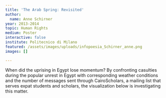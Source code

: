 ```yaml
---
title: 'The Arab Spring: Revisited'
author:
  name: Anne Schirner
year: 2013-2014
topic: Human Rights
medium: Poster
interactive: false
institute: Politecnico di Milano
featured: /assets/images/uploads/infopoesia_Schirner_anne.png
images: []

---
```

When did the uprising in Egypt lose momentum? By confronting casulties during the popular unrest in Egypt with corresponding weather conditions and the number of messages sent through CairoScholars, a mailing list that serves expat students and scholars, the visualization below is investigating this matter.
